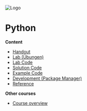 ![Logo](https://www.iten-engineering.ch/logo.png)

# Python

**Content**
- [Handout](handout)
- [Lab (Übungen)](doc/lab.md) 
- [Lab Code](lab)
- [Solution Code](solution)
- [Example Code](example)
- [Development (Package Manager)](doc/dev.md)
- [Reference](doc/refs.md)

**Other courses**
- <a href="https://www.iten-engineering.ch/course.php" target="_blank">Course overview</a>
